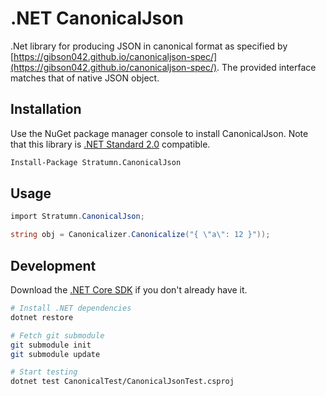 # .NET CanonicalJson

.Net library for producing JSON in canonical format as specified by [https://gibson042.github.io/canonicaljson-spec/](https://gibson042.github.io/canonicaljson-spec/). The provided interface matches that of native JSON object.

## Installation

Use the NuGet package manager console to install CanonicalJson. Note that this library is [.NET Standard 2.0](https://docs.microsoft.com/en-us/dotnet/standard/net-standard) compatible.

```bash
Install-Package Stratumn.CanonicalJson
```

## Usage

```csharp
import Stratumn.CanonicalJson;

string obj = Canonicalizer.Canonicalize("{ \"a\": 12 }"));
```

## Development

Download the [.NET Core SDK](https://dotnet.microsoft.com/download) if you don't already have it.

```sh
# Install .NET dependencies
dotnet restore

# Fetch git submodule
git submodule init
git submodule update

# Start testing
dotnet test CanonicalTest/CanonicalJsonTest.csproj
```

